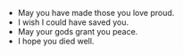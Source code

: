 - May you have made those you love proud.
- I wish I could have saved you.
- May your gods grant you peace.
- I hope you died well.
